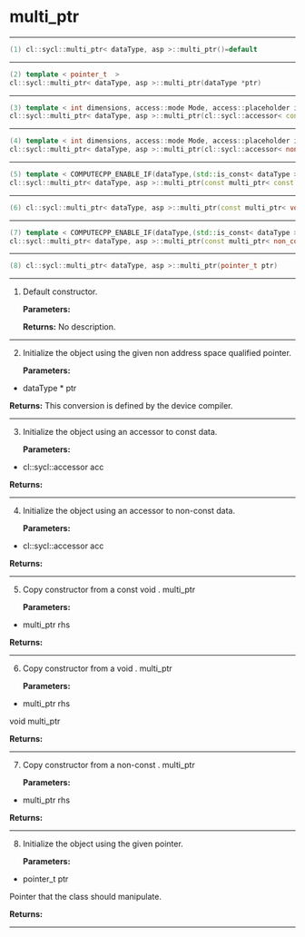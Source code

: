 # multi_ptr

---

```cpp
(1) cl::sycl::multi_ptr< dataType, asp >::multi_ptr()=default
```

---

```cpp
(2) template < pointer_t  >
cl::sycl::multi_ptr< dataType, asp >::multi_ptr(dataType *ptr)
```

---

```cpp
(3) template < int dimensions, access::mode Mode, access::placeholder isPlaceholder, COMPUTECPP_ENABLE_IF(dataType,(detail::address_space_trait< dataType, asp >::hasTarget && std::is_const< dataType >::value))  >
cl::sycl::multi_ptr< dataType, asp >::multi_ptr(cl::sycl::accessor< const non_const_data_t, dimensions, Mode, detail::address_space_trait< const non_const_data_t, asp >::target, isPlaceholder > acc)
```

---

```cpp
(4) template < int dimensions, access::mode Mode, access::placeholder isPlaceholder, COMPUTECPP_ENABLE_IF(dataType,(detail::address_space_trait< dataType, asp >::hasTarget))  >
cl::sycl::multi_ptr< dataType, asp >::multi_ptr(cl::sycl::accessor< non_const_data_t, dimensions, Mode, detail::address_space_trait< non_const_data_t, asp >::target, isPlaceholder > acc)
```

---

```cpp
(5) template < COMPUTECPP_ENABLE_IF(dataType,(std::is_const< dataType >::value))  >
cl::sycl::multi_ptr< dataType, asp >::multi_ptr(const multi_ptr< const void, asp > &rhs)
```

---

```cpp
(6) cl::sycl::multi_ptr< dataType, asp >::multi_ptr(const multi_ptr< void, asp > &rhs)
```

---

```cpp
(7) template < COMPUTECPP_ENABLE_IF(dataType,(std::is_const< dataType >::value))  >
cl::sycl::multi_ptr< dataType, asp >::multi_ptr(const multi_ptr< non_const_data_t, asp > &rhs)
```

---

```cpp
(8) cl::sycl::multi_ptr< dataType, asp >::multi_ptr(pointer_t ptr)
```

---

1. Default constructor. 

   **Parameters:**

   **Returns:** No description.

---

2. Initialize the object using the given non address space qualified pointer. 

   **Parameters:**

  * dataType * ptr

   

   **Returns:** This conversion is defined by the device compiler.

---

3. Initialize the object using an accessor to const data. 

   **Parameters:**

  * cl::sycl::accessor acc

   

   **Returns:** 

---

4. Initialize the object using an accessor to non-const data. 

   **Parameters:**

  * cl::sycl::accessor acc

   

   **Returns:** 

---

5. Copy constructor from a const void . multi_ptr

   **Parameters:**

  * multi_ptr rhs

   

   **Returns:** 

---

6. Copy constructor from a void . multi_ptr

   **Parameters:**

  * multi_ptr rhs

   void multi_ptr

   **Returns:** 

---

7. Copy constructor from a non-const . multi_ptr

   **Parameters:**

  * multi_ptr rhs

   

   **Returns:** 

---

8. Initialize the object using the given pointer. 

   **Parameters:**

  * pointer_t ptr

   Pointer that the class should manipulate. 

   **Returns:** 

---

